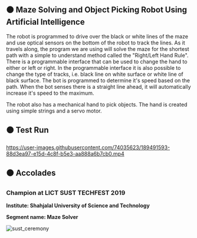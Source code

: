 ## :orange_circle: Maze Solving and Object Picking Robot Using Artificial Intelligence

The robot is programmed to drive over the black or white lines of the maze and use optical sensors on the bottom of the robot to track the lines. As it travels along, the program we are using will solve the maze for the shortest path with a simple to understand method called the "Right/Left Hand Rule". There is a programmable interface that can be used to change the hand to either or left or right. In the programmable interface it is also possible to change the type of tracks, i.e. black line on white surface or white line of black surface. The bot is programmed to determine it's speed based on the path. When the bot senses there is a straight line ahead, it will automatically increase it's speed to the maximum.  

The robot also has a mechanical hand to pick objects. The hand is created using simple strings and a servo motor. 

## :orange_circle: Test Run


https://user-images.githubusercontent.com/74035623/189491593-88d3ea97-e15d-4c8f-b5e3-aa888a6b7cb0.mp4



## 🟠 Accolades

### Champion at LICT SUST TECHFEST 2019
**Institute: Shahjalal University of Science and Technology**

**Segment name: Maze Solver**

![sust_ceremony](https://user-images.githubusercontent.com/74035623/202468509-05c9bd47-a695-438f-867e-a2e73b06cd47.png)

